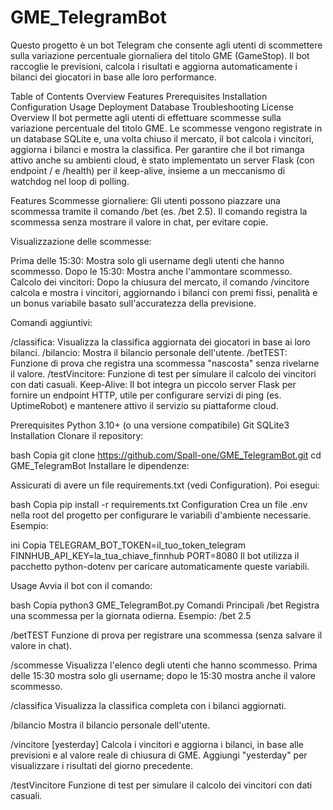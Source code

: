 # GME_TelegramBot
Questo progetto è un bot Telegram che consente agli utenti di scommettere sulla variazione percentuale giornaliera del titolo GME (GameStop). Il bot raccoglie le previsioni, calcola i risultati e aggiorna automaticamente i bilanci dei giocatori in base alle loro performance.

Table of Contents
Overview
Features
Prerequisites
Installation
Configuration
Usage
Deployment
Database
Troubleshooting
License
Overview
Il bot permette agli utenti di effettuare scommesse sulla variazione percentuale del titolo GME.
Le scommesse vengono registrate in un database SQLite e, una volta chiuso il mercato, il bot calcola i vincitori, aggiorna i bilanci e mostra la classifica.
Per garantire che il bot rimanga attivo anche su ambienti cloud, è stato implementato un server Flask (con endpoint / e /health) per il keep-alive, insieme a un meccanismo di watchdog nel loop di polling.

Features
Scommesse giornaliere:
Gli utenti possono piazzare una scommessa tramite il comando /bet <valore> (es. /bet 2.5).
Il comando registra la scommessa senza mostrare il valore in chat, per evitare copie.

Visualizzazione delle scommesse:

Prima delle 15:30: Mostra solo gli username degli utenti che hanno scommesso.
Dopo le 15:30: Mostra anche l'ammontare scommesso.
Calcolo dei vincitori:
Dopo la chiusura del mercato, il comando /vincitore calcola e mostra i vincitori, aggiornando i bilanci con premi fissi, penalità e un bonus variabile basato sull'accuratezza della previsione.

Comandi aggiuntivi:

/classifica: Visualizza la classifica aggiornata dei giocatori in base ai loro bilanci.
/bilancio: Mostra il bilancio personale dell'utente.
/betTEST: Funzione di prova che registra una scommessa "nascosta" senza rivelarne il valore.
/testVincitore: Funzione di test per simulare il calcolo dei vincitori con dati casuali.
Keep-Alive:
Il bot integra un piccolo server Flask per fornire un endpoint HTTP, utile per configurare servizi di ping (es. UptimeRobot) e mantenere attivo il servizio su piattaforme cloud.

Prerequisites
Python 3.10+ (o una versione compatibile)
Git
SQLite3
Installation
Clonare il repository:

bash
Copia
git clone https://github.com/Spall-one/GME_TelegramBot.git
cd GME_TelegramBot
Installare le dipendenze:

Assicurati di avere un file requirements.txt (vedi Configuration). Poi esegui:

bash
Copia
pip install -r requirements.txt
Configuration
Crea un file .env nella root del progetto per configurare le variabili d'ambiente necessarie. Esempio:

ini
Copia
TELEGRAM_BOT_TOKEN=il_tuo_token_telegram
FINNHUB_API_KEY=la_tua_chiave_finnhub
PORT=8080
Il bot utilizza il pacchetto python-dotenv per caricare automaticamente queste variabili.

Usage
Avvia il bot con il comando:

bash
Copia
python3 GME_TelegramBot.py
Comandi Principali
/bet <valore>
Registra una scommessa per la giornata odierna.
Esempio: /bet 2.5

/betTEST <valore>
Funzione di prova per registrare una scommessa (senza salvare il valore in chat).

/scommesse
Visualizza l'elenco degli utenti che hanno scommesso.
Prima delle 15:30 mostra solo gli username; dopo le 15:30 mostra anche il valore scommesso.

/classifica
Visualizza la classifica completa con i bilanci aggiornati.

/bilancio
Mostra il bilancio personale dell'utente.

/vincitore [yesterday]
Calcola i vincitori e aggiorna i bilanci, in base alle previsioni e al valore reale di chiusura di GME.
Aggiungi "yesterday" per visualizzare i risultati del giorno precedente.

/testVincitore
Funzione di test per simulare il calcolo dei vincitori con dati casuali.

